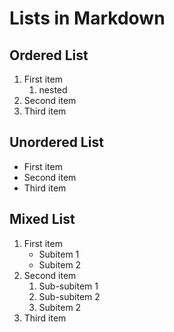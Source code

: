 # Lists in Markdown

## Ordered List

1. First item
   1. nested
2. Second item
3. Third item

## Unordered List

- First item
- Second item
- Third item

## Mixed List

1. First item
   - Subitem 1
   - Subitem 2
2. Second item
   1. Sub-subitem 1
   2. Sub-subitem 2
   3. Subitem 2
3. Third item